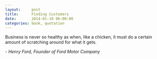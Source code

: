 ```yaml
---
layout:     post
title:      Finding Customers
date:       2014-01-10 06:00:00
categories: book, quotation
---
```


Business is never so healthy as when, like a chicken, it must do a certain amount of scratching around for what it gets.

*- Henry Ford, Founder of Ford Motor Company*